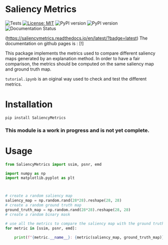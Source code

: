 # Saliency Metrics

![Tests](https://github.com/valevalerio/SaliencyMetrics/actions/workflows/test.yml/badge.svg)
[![License: MIT](https://img.shields.io/badge/License-MIT-blue.svg)](https://opensource.org/licenses/MIT)
![PyPI version](https://badge.fury.io/py/SaliencyMetrics.svg)
![PyPI version](https://pypi.org/project/SaliencyMetrics/)
![Documentation Status](https://readthedocs.org/projects/saliencymetrics/badge/?version=latest)

(https://saliencymetrics.readthedocs.io/en/latest/?badge=latest)
The documentation on github pages is :
[!]

This package implements the metrics used to compare different saliency maps generated by an explanation method. 
In order to have a fair comparison, the metrics should be computed on the same saliency map and ground truth map.

```tutorial.ipynb``` is an oiginal way used to check and test the different metrics. 
# Installation

```pip install SaliencyMetrics```

### This module is a work in progress and is not yet complete.

# Usage

```python
from SaliencyMetrics import ssim, psnr, emd

import numpy as np
import matplotlib.pyplot as plt



# create a random saliency map
saliency_map = np.random.rand(28*28).reshape(28, 28)
# create a random ground truth map
ground_truth_map = np.random.rand(28*28).reshape(28, 28)
# create a random binary mask

# use all the metrics to compare the saliency map with the ground truth map
for metric in [ssim, psnr, emd]:
    
    print(f"{metric.__name__}: {metric(saliency_map, ground_truth_map)}")
    

```
